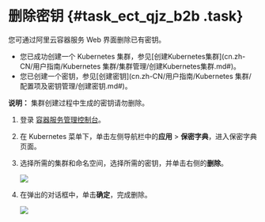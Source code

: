 # 删除密钥 {#task_ect_qjz_b2b .task}

您可通过阿里云容器服务 Web 界面删除已有密钥。

-   您已成功创建一个 Kubernetes 集群，参见[创建Kubernetes集群](cn.zh-CN/用户指南/Kubernetes 集群/集群管理/创建Kubernetes集群.md#)。
-   您已创建一个密钥，参见[创建密钥](cn.zh-CN/用户指南/Kubernetes 集群/配置项及密钥管理/创建密钥.md#)。

**说明：** 集群创建过程中生成的密钥请勿删除。

1.  登录 [容器服务管理控制台](https://cs.console.aliyun.com/)。 
2.  在 Kubernetes 菜单下，单击左侧导航栏中的**应用** \> **保密字典**，进入保密字典页面。 
3.  选择所需的集群和命名空间，选择所需的密钥，并单击右侧的**删除**。 

    ![](http://static-aliyun-doc.oss-cn-hangzhou.aliyuncs.com/assets/img/15763/154821704510789_zh-CN.png)

4.  在弹出的对话框中，单击**确定**，完成删除。 

    ![](http://static-aliyun-doc.oss-cn-hangzhou.aliyuncs.com/assets/img/15763/154821704510790_zh-CN.png)



